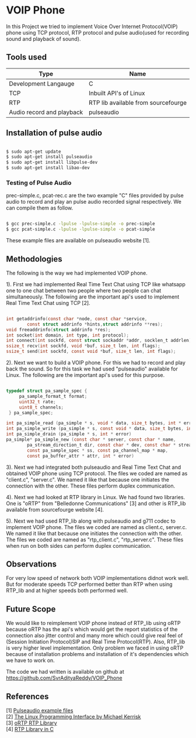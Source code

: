 # VOIP Phone

In this Project we tried to implement Voice Over Internet Protocol(VOIP) phone using TCP protocol, RTP protocol and pulse audio(used for recording sound and playback of sound).

## Tools used

Type | Name
----------|--------
Development Langauge | C
TCP | Inbuilt API's of Linux
RTP | RTP lib available from sourcefourge
Audio record and playback | pulseaudio

## Installation of pulse audio

``` sh

$ sudo apt-get update
$ sudo apt-get install pulseaudio
$ sudo apt-get install libpulse-dev
$ sudo apt-get install libao-dev

```

### Testing of Pulse Audio

prec-simple.c, pcat-rec.c are the two example "C" files provided by pulse audio to record and play an pulse audio recorded signal respectively. We can compile them as follow.

``` sh

$ gcc prec-simple.c -lpulse -lpulse-simple -o prec-simple
$ gcc pcat-simple.c -lpulse -lpulse-simple -o pcat-simple

```

These example files are available on pulseaudio website [1].

## Methodologies

The following is the way we had implemented VOIP phone.

1). First we had implemented Real Time Text Chat using TCP like whatsapp one to one chat between two people where two people can chat simultaneously. The following are the important api's used to implement Real Time Text Chat using TCP [2].

``` C

int getaddrinfo(const char *node, const char *service, 
        const struct addrinfo *hints,struct addrinfo **res);
void freeaddrinfo(struct addrinfo *res);
int socket(int domain, int type, int protocol);
int connect(int sockfd, const struct sockaddr *addr, socklen_t addrlen);
ssize_t recv(int sockfd, void *buf, size_t len, int flags);
ssize_t send(int sockfd, const void *buf, size_t len, int flags);

```

2). Next we want to build a VOIP phone. For this we had to record and play back the sound. So for this task we had used "pulseaudio" available for Linux. The following are the important api's used for this purpose.

``` C

typedef struct pa_sample_spec {
     pa_sample_format_t format;
     uint32_t rate;
     uint8_t channels;
 } pa_sample_spec;

int pa_simple_read (pa_simple * s, void * data, size_t bytes, int * error) 
int pa_simple_write (pa_simple * s, const void * data, size_t bytes, int * error) 	
int pa_simple_drain (pa_simple * s, int * error)
pa_simple* pa_simple_new (const char * server, const char * name,     
        pa_stream_direction_t dir, const char * dev, const char * stream_name,
        const pa_sample_spec * ss, const pa_channel_map * map,
        const pa_buffer_attr * attr, int * error) 		

```

3). Next we had integrated both pulseaudio and Real Time Text Chat and obtained VOIP phone using TCP protocol. The files we coded are named as "client.c", "server.c". We named it like that because one initiates the connection with the other. These files perform duplex communication.

4). Next we had looked at RTP library in Linux. We had found two libraries. One is "oRTP" from "Belledonne Communications" [3] and other is RTP_lib available from sourcefourge website [4]. 

5). Next we had used RTP_lib along with pulseaudio and g711 codec to implement VOIP phone. The files we coded are named as client.c, server.c. We named it like that because one initiates the connection with the other. The files we coded are named as "rtp_client.c", "rtp_server.c". These files when run on both sides can perform duplex communication.

## Observations

For very low speed of network both VOIP implementations didnot work well. But for moderate speeds TCP performed better than RTP when using RTP_lib and at higher speeds both performed well.

## Future Scope

We would like to reimplement VOIP phone instead of RTP_lib using oRTP because oRTP has the api's which would get the report statistics of the connection also jitter control and many more which could give real feel of (Session Initiation Protocol)SIP and Real Time Protocol(RTP). Also, RTP_lib is very higher level implementation. Only problem we faced in using oRTP because of installation problems and installation of it's dependencies which we have to work on.

The code we had written is available on github at https://github.com/SvrAdityaReddy/VOIP_Phone

## References

[1] [Pulseaudio example files](https://freedesktop.org/software/pulseaudio/doxygen/examples.html) <br>
[2] [The Linux Programming Interface by Michael Kerrisk](https://moodle2.units.it/pluginfile.php/115306/mod_resource/content/1/The%20Linux%20Programming%20Interface-Michael%20Kerrisk.pdf) <br>
[3] [oRTP RTP Library](http://www.linphone.org/technical-corner/ortp/overview) <br>
[4] [RTP Library in C](https://sourceforge.net/projects/rtp-lib/) <br>